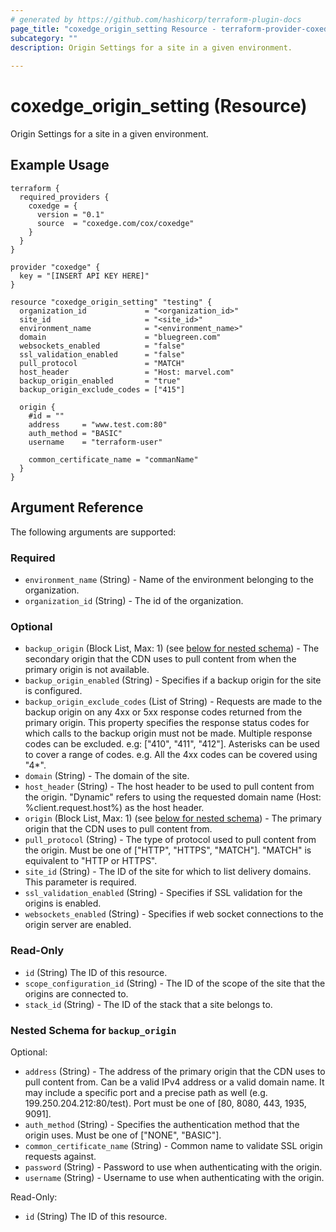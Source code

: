 ```yaml
---
# generated by https://github.com/hashicorp/terraform-plugin-docs
page_title: "coxedge_origin_setting Resource - terraform-provider-coxedge"
subcategory: ""
description: Origin Settings for a site in a given environment.
  
---
```


# coxedge_origin_setting (Resource)
Origin Settings for a site in a given environment.

Example Usage
---
```
terraform {
  required_providers {
    coxedge = {
      version = "0.1"
      source  = "coxedge.com/cox/coxedge"
    }
  }
}

provider "coxedge" {
  key = "[INSERT API KEY HERE]"
}

resource "coxedge_origin_setting" "testing" {
  organization_id             = "<organization_id>"
  site_id                     = "<site_id>"
  environment_name            = "<environment_name>"
  domain                      = "bluegreen.com"
  websockets_enabled          = "false"
  ssl_validation_enabled      = "false"
  pull_protocol               = "MATCH"
  host_header                 = "Host: marvel.com"
  backup_origin_enabled       = "true"
  backup_origin_exclude_codes = ["415"]

  origin {
    #id = ""
    address     = "www.test.com:80"
    auth_method = "BASIC"
    username    = "terraform-user"

    common_certificate_name = "commanName"
  }
}
```


<!-- schema generated by tfplugindocs -->
## Argument Reference
The following arguments are supported:

### Required

- `environment_name` (String) - Name of the environment belonging to the organization.
- `organization_id` (String) - The id of the organization.

### Optional

- `backup_origin` (Block List, Max: 1) (see [below for nested schema](#nestedblock--backup_origin)) - The secondary origin that the CDN uses to pull content from when the primary origin is not available.
- `backup_origin_enabled` (String) - Specifies if a backup origin for the site is configured.
- `backup_origin_exclude_codes` (List of String) - Requests are made to the backup origin on any 4xx or 5xx response codes returned from the primary origin. This property specifies the response status codes for which calls to the backup origin must not be made. Multiple response codes can be excluded. e.g: ["410", "411", "412"]. Asterisks can be used to cover a range of codes. e.g. All the 4xx codes can be covered using "4*".
- `domain` (String) - The domain of the site.
- `host_header` (String) - The host header to be used to pull content from the origin. "Dynamic" refers to using the requested domain name (Host: %client.request.host%) as the host header.
- `origin` (Block List, Max: 1) (see [below for nested schema](#nestedblock--origin)) - The primary origin that the CDN uses to pull content from.
- `pull_protocol` (String) - The type of protocol used to pull content from the origin. Must be one of ["HTTP", "HTTPS", "MATCH"]. "MATCH" is equivalent to "HTTP or HTTPS".
- `site_id` (String) - The ID of the site for which to list delivery domains. This parameter is required.
- `ssl_validation_enabled` (String) - Specifies if SSL validation for the origins is enabled.
- `websockets_enabled` (String) - Specifies if web socket connections to the origin server are enabled.

### Read-Only

- `id` (String) The ID of this resource.
- `scope_configuration_id` (String) - The ID of the scope of the site that the origins are connected to.
- `stack_id` (String) - The ID of the stack that a site belongs to.

<a id="nestedblock--backup_origin"></a>
### Nested Schema for `backup_origin`

Optional:

- `address` (String) - The address of the primary origin that the CDN uses to pull content from. Can be a valid IPv4 address or a valid domain name. It may include a specific port and a precise path as well (e.g. 199.250.204.212:80/test). Port must be one of [80, 8080, 443, 1935, 9091].
- `auth_method` (String) - Specifies the authentication method that the origin uses. Must be one of ["NONE", "BASIC"].
- `common_certificate_name` (String) - Common name to validate SSL origin requests against.
- `password` (String) - Password to use when authenticating with the origin.
- `username` (String) - Username to use when authenticating with the origin.

Read-Only:

- `id` (String) The ID of this resource.



